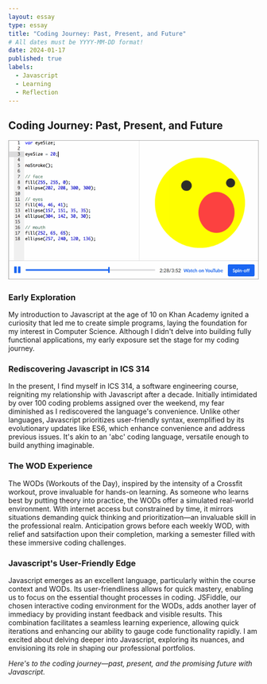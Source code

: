 ```yaml
---
layout: essay
type: essay
title: "Coding Journey: Past, Present, and Future"
# All dates must be YYYY-MM-DD format!
date: 2024-01-17
published: true
labels:
  - Javascript
  - Learning
  - Reflection
---
```

## **Coding Journey: Past, Present, and Future**
<div class="text-center p-4">
  <img width="700px" class="img-thumbnail" src="../img/JavascriptReflection/Khan.gif">
</div>

### **Early Exploration**
My introduction to Javascript at the age of 10 on Khan Academy ignited a curiosity that led me to create simple programs, laying the foundation for my interest in Computer Science. Although I didn't delve into building fully functional applications, my early exposure set the stage for my coding journey.

### **Rediscovering Javascript in ICS 314**
In the present, I find myself in ICS 314, a software engineering course, reigniting my relationship with Javascript after a decade. Initially intimidated by over 100 coding problems assigned over the weekend, my fear diminished as I rediscovered the language's convenience. Unlike other languages, Javascript prioritizes user-friendly syntax, exemplified by its evolutionary updates like ES6, which enhance convenience and address previous issues. It's akin to an 'abc' coding language, versatile enough to build anything imaginable.

### **The WOD Experience**
The WODs (Workouts of the Day), inspired by the intensity of a Crossfit workout, prove invaluable for hands-on learning. As someone who learns best by putting theory into practice, the WODs offer a simulated real-world environment. With internet access but constrained by time, it mirrors situations demanding quick thinking and prioritization—an invaluable skill in the professional realm. Anticipation grows before each weekly WOD, with relief and satsifaction upon their completion, marking a semester filled with these immersive coding challenges.

### **Javascript's User-Friendly Edge**
Javascript emerges as an excellent language, particularly within the course context and WODs. Its user-friendliness allows for quick mastery, enabling us to focus on the essential thought processes in coding. JSFiddle, our chosen interactive coding environment for the WODs, adds another layer of immediacy by providing instant feedback and visible results. This combination facilitates a seamless learning experience, allowing quick iterations and enhancing our ability to gauge code functionality rapidly. I am excited about delving deeper into Javascript, exploring its nuances, and envisioning its role in shaping our professional portfolios.


*Here's to the coding journey—past, present, and the promising future with Javascript.*